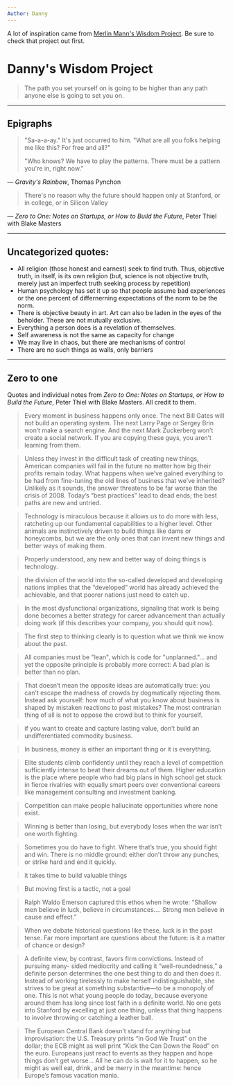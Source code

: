 ```yaml
---
Author: Danny
--- 
```

A lot of inspiration came from [Merlin Mann's Wisdom Project](https://github.com/merlinmann/wisdom/blob/master/wisdom.md). Be sure to check that project out first.


# Danny's Wisdom Project
> The path you set yourself on is going to be higher than any path anyone else is going to set you on.
---

## Epigraphs
> "Sa-a-a-ay." It's just occurred to him. "What are all you folks helping me like this? For free and all?"
>
> "Who knows? We have to play the patterns. There must be a pattern you're in, right now."

— *Gravity's Rainbow*, Thomas Pynchon

> There's no reason why the future should happen only at Stanford, or in college, or in Silicon Valley

— *Zero to One: Notes on Startups, or How to Build the Future*, Peter Thiel with Blake Masters

--- 
## Uncategorized quotes:
- All religion (those honest and earnest) seek to find truth. Thus, objective truth, in itself, is its own religion (but, science is not objective truth, merely just an imperfect truth seeking process by repetition)
- Human psychology has set it up so that people assume bad experiences or the one percent of differnerning expectations of the norm to be the norm.
- There is objective beauty in art. Art can also be laden in the eyes of the beholder. These are not mutually exclusive.
- Everything a person does is a revelation of themselves.
- Self awareness is not the same as capacity for change
- We may live in chaos, but there are mechanisms of control
- There are no such things as walls, only barriers

---
## Zero to one
Quotes and individual notes from *Zero to One: Notes on Startups, or How to Build the Future*, Peter Thiel with Blake Masters. All credit to them.
> Every moment in business happens only once. The next Bill Gates will not build an operating system. The next Larry Page or Sergey Brin won’t make a search engine. And the next Mark Zuckerberg won’t create a social network. If you are copying these guys, you aren’t learning from them.

> Unless they invest in the difficult task of creating new things, American companies will fail in the future no matter how big their profits remain today. What happens when we’ve gained everything to be had from fine-tuning the old lines of business that we’ve inherited? Unlikely as it sounds, the answer threatens to be far worse than the crisis of 2008. Today’s “best practices” lead to dead ends; the best paths are new and untried.

> Technology is miraculous because it allows us to do more with less, ratcheting up our fundamental capabilities to a higher level. Other animals are instinctively driven to build things like dams or honeycombs, but we are the only ones that can invent new things and better ways of making them.

> Properly understood, any new and better way of doing things is technology.
 
> the division of the world into the so-called developed and developing nations implies that the “developed” world has   already achieved the achievable, and that poorer nations just need to catch up.

> In the most dysfunctional organizations, signaling that work is being done becomes a better strategy for career advancement than actually doing work (if this describes your company, you should quit now).

> The first step to thinking clearly is to question what we think we know about the past.

> All companies must be "lean", which is code for "unplanned."... and yet the opposite principle is probably more correct: A bad plan is better than no plan.

> That doesn’t mean the opposite ideas are automatically true: you can’t escape the madness of crowds by dogmatically rejecting them. Instead ask yourself: how much of what you know about business is shaped by mistaken reactions to past mistakes? The most contrarian thing of all is not to oppose the crowd but to think for yourself.

> if you want to create and capture lasting value, don’t build an undifferentiated commodity business.

> In business, money is either an important thing or it is everything.

> Elite students climb confidently until they reach a level of competition sufficiently intense to beat their dreams out of them. Higher education is the place where people who had big plans in high school get stuck in fierce rivalries with equally smart peers over conventional careers like management consulting and investment banking.

> Competition can make people hallucinate opportunities where none exist.

> Winning is better than losing, but everybody loses when the war isn’t one worth fighting.

> Sometimes you do have to fight. Where that’s true, you should fight and win. There is no middle ground: either don’t throw any punches, or strike hard and end it quickly.

> it takes time to build valuable things

> But moving first is a tactic, not a goal

> Ralph Waldo Emerson captured this ethos when he wrote: “Shallow men believe in luck, believe in circumstances.... Strong men believe in cause and effect.”

> When we debate historical questions like these, luck is in the past tense. Far more important are questions about the future: is it a matter of chance or design?

> A definite view, by contrast, favors firm convictions. Instead of pursuing many- sided mediocrity and calling it “well-roundedness,” a definite person determines the one best thing to do and then does it. Instead of working tirelessly to make herself indistinguishable, she strives to be great at something substantive—to be a monopoly of one. This is not what young people do today, because everyone around them has long since lost faith in a definite world. No one gets into Stanford by excelling at just one thing, unless that thing happens to involve throwing or catching a leather ball.

> The European Central Bank doesn’t stand for anything but improvisation: the U.S. Treasury prints “In God We Trust” on the dollar; the ECB might as well print “Kick the Can Down the Road” on the euro. Europeans just react to events as they happen and hope things don’t get worse... All he can do is wait for it to happen, so he might as well eat, drink, and be merry in the meantime: hence Europe’s famous vacation mania.
